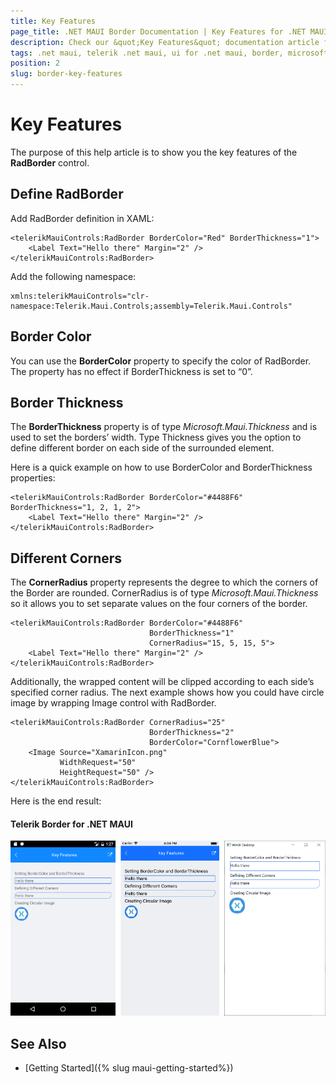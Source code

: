 ```yaml
---
title: Key Features
page_title: .NET MAUI Border Documentation | Key Features for .NET MAUI Border
description: Check our &quot;Key Features&quot; documentation article for Telerik Border for .NET MAUI.
tags: .net maui, telerik .net maui, ui for .net maui, border, microsoft .net maui
position: 2
slug: border-key-features
---
```


# Key Features

The purpose of this help article is to show you the key features of the **RadBorder** control. 

## Define RadBorder

Add RadBorder definition in XAML:

```XAML
<telerikMauiControls:RadBorder BorderColor="Red" BorderThickness="1">
    <Label Text="Hello there" Margin="2" />
</telerikMauiControls:RadBorder>
```

Add the following namespace: 

```XAML
xmlns:telerikMauiControls="clr-namespace:Telerik.Maui.Controls;assembly=Telerik.Maui.Controls"
```

## Border Color

You can use the **BorderColor** property to specify the color of RadBorder. The property has no effect if BorderThickness is set to “0”.

## Border Thickness

The **BorderThickness** property is of type *Microsoft.Maui.Thickness* and is used to set the borders’ width. Type Thickness gives you the option to define different border on each side of the surrounded element.

Here is a quick example on how to use BorderColor and BorderThickness properties:

```XAML
<telerikMauiControls:RadBorder BorderColor="#4488F6" BorderThickness="1, 2, 1, 2">
    <Label Text="Hello there" Margin="2" />
</telerikMauiControls:RadBorder>
```

## Different Corners

The **CornerRadius** property represents the degree to which the corners of the Border are rounded. CornerRadius is of type *Microsoft.Maui.Thickness* so it allows you to set separate values on the four corners of the border. 

```XAML
<telerikMauiControls:RadBorder BorderColor="#4488F6" 
							   BorderThickness="1" 
							   CornerRadius="15, 5, 15, 5">
    <Label Text="Hello there" Margin="2" />
</telerikMauiControls:RadBorder>
```

Additionally, the wrapped content will be clipped according to each side’s specified corner radius. The next example shows how you could have circle image by wrapping Image control with RadBorder.

```XAML
<telerikMauiControls:RadBorder CornerRadius="25" 
							   BorderThickness="2" 
							   BorderColor="CornflowerBlue">
    <Image Source="XamarinIcon.png" 
		   WidthRequest="50" 
		   HeightRequest="50" />
</telerikMauiControls:RadBorder>
```

Here is the end result:

#### Telerik Border for .NET MAUI

![Border Key Features Example](images/border-key-features.png)

## See Also

- [Getting Started]({% slug maui-getting-started%})
